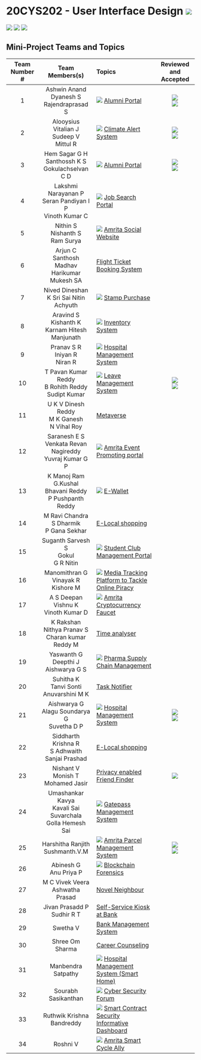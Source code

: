 # 20CYS202 - User Interface Design ![](https://img.shields.io/badge/-Live-brightgreen)
![](https://img.shields.io/badge/Batch-21CYS-lightgreen) ![](https://img.shields.io/badge/UG-blue) ![](https://img.shields.io/badge/Subject-UID-blue)

## Mini-Project Teams and Topics

| Team Number # | Team Members(s) | Topics | Reviewed and Accepted | 
|:-------------:|:---------------:|:------|:-----------------------:|
| 1 | Ashwin Anand <br> Dyanesh S <br> Rajendraprasad S |  ![](https://img.shields.io/badge/Dept-blue) [Alumni Portal](Mini-Project/1) | ![](https://img.shields.io/badge/Accepted-green) <br/>  ![](https://img.shields.io/badge/Minor_Corrections-purple) | 
| 2 | Alooysius Vitalian J <br> Sudeep V <br> Mittul R | ![](https://img.shields.io/badge/BRIG-purple) [Climate Alert System](Mini-Project/2) | ![](https://img.shields.io/badge/Accepted-green) <br/>  ![](https://img.shields.io/badge/Major_Corrections-purple) |
| 3 | Hem Sagar G H <br> Santhossh K S <br> Gokulachselvan C D | ![](https://img.shields.io/badge/Dept-blue) [Alumni Portal](Mini-Project/3) | ![](https://img.shields.io/badge/Accepted-green) <br/>  ![](https://img.shields.io/badge/Minor_Corrections-purple) |
| 4 | Lakshmi Narayanan P <br> Seran Pandiyan I P <br> Vinoth Kumar C| ![](https://img.shields.io/badge/Dept-blue) [Job Search Portal](Mini-Project/4) |
| 5 | Nithin S <br> Nishanth S <br> Ram Surya | ![](https://img.shields.io/badge/Univ-darkblue) [Amrita Social Website](Mini-Project/5) |
| 6 | Arjun C Santhosh <br> Madhav Harikumar <br> Mukesh SA | [Flight Ticket Booking System](Mini-Project/6) |
| 7 | Nived Dineshan <br> K Sri Sai Nitin <br> Achyuth | ![](https://img.shields.io/badge/BRIG-purple) [Stamp Purchase](Mini-Project/7) |
| 8 | Aravind S <br> Kishanth K <br> Karnam Hitesh Manjunath | ![](https://img.shields.io/badge/BRIG-purple) [Inventory System](Mini-Project/8) |
| 9 | Pranav S R <br> Iniyan R <br> Niran  R | ![](https://img.shields.io/badge/BRIG-purple) [Hospital Management System](Mini-Project/9) |
| 10 | T Pavan Kumar Reddy <br> B Rohith Reddy <br> Sudipt Kumar | ![](https://img.shields.io/badge/BRIG-purple) [Leave Management System](Mini-Project/10) | ![](https://img.shields.io/badge/Accepted-green) <br/>  ![](https://img.shields.io/badge/Major_Corrections-purple) 
| 11 | U K V Dinesh Reddy <br> M K Ganesh <br> N Vihal Roy | [Metaverse](Mini-Project/11) |
| 12 | Saranesh E S <br> Venkata Revan Nagireddy <br> Yuvraj Kumar G P | ![](https://img.shields.io/badge/Univ-darkblue) [Amrita Event Promoting portal](Mini-Project/12) |
| 13 | K Manoj Ram <br> G.Kushal Bhavani Reddy <br> P Pushpanth Reddy | ![](https://img.shields.io/badge/Univ-darkblue) [E-Wallet](Mini-Project/13) |
| 14 | M Ravi Chandra <br> S Dharmik <br> P Gana Sekhar| [E-Local shopping](Mini-Project/14) |
| 15 | Suganth Sarvesh S <br> Gokul <br> G R Nitin | ![](https://img.shields.io/badge/Univ-darkblue) [Student Club Management Portal](Mini-Project/15) |
| 16 | Manomithran G <br> Vinayak R <br> Kishore M | ![](https://img.shields.io/badge/BRIG-purple) [Media Tracking Platform to Tackle Online Piracy](Mini-Project/16) |
| 17 | A S Deepan <br> Vishnu K <br> Vinoth Kumar D | ![](https://img.shields.io/badge/BRIG-purple) [Amrita Cryptocurrency Faucet](Mini-Project/17) | 
| 18 | K Rakshan <br> Nithya Pranav S <br> Charan kumar Reddy M | [Time analyser](Mini-Project/18) |
| 19 | Yaswanth G <br> Deepthi J <br> Aishwarya G S | ![](https://img.shields.io/badge/BRIG-purple) [Pharma Supply Chain Management](Mini-Project/19) |
| 20 | Suhitha K <br> Tanvi Sonti <br> Anuvarshini M K | [Task Notifier](Mini-Project/20) |
| 21 | Aishwarya G <br> Alagu Soundarya G <br> Suvetha D P | ![](https://img.shields.io/badge/BRIG-purple) [Hospital Management System](Mini-Project/21) | ![](https://img.shields.io/badge/Accepted-green) <br/>  ![](https://img.shields.io/badge/Minor_Corrections-purple) |
| 22 | Siddharth Krishna R <br> S Adhwaith <br> Sanjai Prashad | [E-Local shopping](Mini-Project/22) |
| 23 | Nishant V <br> Monish T <br> Mohamed Jasir | [Privacy enabled Friend Finder](Mini-Project/23) | ![](https://img.shields.io/badge/Revision_Suggested-orange) |
| 24 | Umashankar Kavya <br> Kavali Sai Suvarchala <br> Golla Hemesh Sai | ![](https://img.shields.io/badge/Univ-darkblue) [Gatepass Management System](Mini-Project/24) |
| 25 | Harshitha Ranjith <br> Sushmanth.V.M | ![](https://img.shields.io/badge/Univ-darkblue) [Amrita Parcel Management System](Mini-Project/25) |  ![](https://img.shields.io/badge/Accepted-green) <br/>  ![](https://img.shields.io/badge/Minor_Corrections-purple) |
| 26 | Abinesh G <br> Anu Priya P | ![](https://img.shields.io/badge/BRIG-purple) [Blockchain Forensics](Mini-Project/26) |
| 27 | M C Vivek Veera <br> Ashwatha Prasad | [Novel Neighbour](Mini-Project/27) |
| 28 | Jivan Prasadd P <br> Sudhir R T | [Self-Service Kiosk at Bank](Mini-Project/28) |
| 29 | Swetha V | [Bank Management System](Mini-Project/29) |
| 30 | Shree Om Sharma | [Career Counseling](Mini-Project/30) |
| 31 | Manbendra Satpathy | ![](https://img.shields.io/badge/BRIG-purple) [Hospital Management System (Smart Home)](Mini-Project/31) |
| 32 | Sourabh Sasikanthan | ![](https://img.shields.io/badge/Dept-blue) [Cyber Security Forum](Mini-Project/32) |
| 33 | Ruthwik Krishna Bandreddy | ![](https://img.shields.io/badge/BRIG-purple) [Smart Contract Security Informative Dashboard](Mini-Project/33) |
| 34 | Roshni V | ![](https://img.shields.io/badge/BRIG-purple) [Amrita Smart Cycle Ally](Mini-Project/34) |
